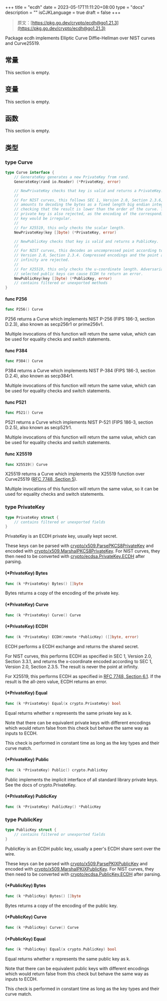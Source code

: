 +++
title = "ecdh"
date = 2023-05-17T11:11:20+08:00
type = "docs"
description = ""
isCJKLanguage = true
draft = false
+++
> 原文：[https://pkg.go.dev/crypto/ecdh@go1.21.3](https://pkg.go.dev/crypto/ecdh@go1.21.3)

Package ecdh implements Elliptic Curve Diffie-Hellman over NIST curves and Curve25519. 


## 常量 

This section is empty.

## 变量

This section is empty.

## 函数

This section is empty.

## 类型

### type Curve 

``` go
type Curve interface {
	// GenerateKey generates a new PrivateKey from rand.
	GenerateKey(rand io.Reader) (*PrivateKey, error)

	// NewPrivateKey checks that key is valid and returns a PrivateKey.
	//
	// For NIST curves, this follows SEC 1, Version 2.0, Section 2.3.6, which
	// amounts to decoding the bytes as a fixed length big endian integer and
	// checking that the result is lower than the order of the curve. The zero
	// private key is also rejected, as the encoding of the corresponding public
	// key would be irregular.
	//
	// For X25519, this only checks the scalar length.
	NewPrivateKey(key []byte) (*PrivateKey, error)

	// NewPublicKey checks that key is valid and returns a PublicKey.
	//
	// For NIST curves, this decodes an uncompressed point according to SEC 1,
	// Version 2.0, Section 2.3.4. Compressed encodings and the point at
	// infinity are rejected.
	//
	// For X25519, this only checks the u-coordinate length. Adversarially
	// selected public keys can cause ECDH to return an error.
	NewPublicKey(key []byte) (*PublicKey, error)
	// contains filtered or unexported methods
}
```

#### func P256 

``` go
func P256() Curve
```

P256 returns a Curve which implements NIST P-256 (FIPS 186-3, section D.2.3), also known as secp256r1 or prime256v1.

Multiple invocations of this function will return the same value, which can be used for equality checks and switch statements.

#### func P384 

``` go
func P384() Curve
```

P384 returns a Curve which implements NIST P-384 (FIPS 186-3, section D.2.4), also known as secp384r1.

Multiple invocations of this function will return the same value, which can be used for equality checks and switch statements.

#### func P521 

``` go
func P521() Curve
```

P521 returns a Curve which implements NIST P-521 (FIPS 186-3, section D.2.5), also known as secp521r1.

Multiple invocations of this function will return the same value, which can be used for equality checks and switch statements.

#### func X25519 

``` go
func X25519() Curve
```

X25519 returns a Curve which implements the X25519 function over Curve25519 ([RFC 7748, Section 5](https://rfc-editor.org/rfc/rfc7748.html#section-5)).

Multiple invocations of this function will return the same value, so it can be used for equality checks and switch statements.

### type PrivateKey 

``` go
type PrivateKey struct {
	// contains filtered or unexported fields
}
```

PrivateKey is an ECDH private key, usually kept secret.

These keys can be parsed with [crypto/x509.ParsePKCS8PrivateKey](https://pkg.go.dev/crypto/x509#ParsePKCS8PrivateKey) and encoded with [crypto/x509.MarshalPKCS8PrivateKey](https://pkg.go.dev/crypto/x509#MarshalPKCS8PrivateKey). For NIST curves, they then need to be converted with [crypto/ecdsa.PrivateKey.ECDH](https://pkg.go.dev/crypto/ecdsa#PrivateKey.ECDH) after parsing.

#### (*PrivateKey) Bytes 

``` go
func (k *PrivateKey) Bytes() []byte
```

Bytes returns a copy of the encoding of the private key.

#### (*PrivateKey) Curve 

``` go
func (k *PrivateKey) Curve() Curve
```

#### (*PrivateKey) ECDH 

``` go
func (k *PrivateKey) ECDH(remote *PublicKey) ([]byte, error)
```

ECDH performs a ECDH exchange and returns the shared secret.

For NIST curves, this performs ECDH as specified in SEC 1, Version 2.0, Section 3.3.1, and returns the x-coordinate encoded according to SEC 1, Version 2.0, Section 2.3.5. The result is never the point at infinity.

For X25519, this performs ECDH as specified in [RFC 7748, Section 6.1](https://rfc-editor.org/rfc/rfc7748.html#section-6.1). If the result is the all-zero value, ECDH returns an error.

#### (*PrivateKey) Equal 

``` go
func (k *PrivateKey) Equal(x crypto.PrivateKey) bool
```

Equal returns whether x represents the same private key as k.

Note that there can be equivalent private keys with different encodings which would return false from this check but behave the same way as inputs to ECDH.

This check is performed in constant time as long as the key types and their curve match.

#### (*PrivateKey) Public 

``` go
func (k *PrivateKey) Public() crypto.PublicKey
```

Public implements the implicit interface of all standard library private keys. See the docs of crypto.PrivateKey.

#### (*PrivateKey) PublicKey 

``` go
func (k *PrivateKey) PublicKey() *PublicKey
```

### type PublicKey 

``` go
type PublicKey struct {
	// contains filtered or unexported fields
}
```

PublicKey is an ECDH public key, usually a peer's ECDH share sent over the wire.

These keys can be parsed with [crypto/x509.ParsePKIXPublicKey](https://pkg.go.dev/crypto/x509#ParsePKIXPublicKey) and encoded with [crypto/x509.MarshalPKIXPublicKey](https://pkg.go.dev/crypto/x509#MarshalPKIXPublicKey). For NIST curves, they then need to be converted with [crypto/ecdsa.PublicKey.ECDH](https://pkg.go.dev/crypto/ecdsa#PublicKey.ECDH) after parsing.

#### (*PublicKey) Bytes 

``` go
func (k *PublicKey) Bytes() []byte
```

Bytes returns a copy of the encoding of the public key.

#### (*PublicKey) Curve 

``` go
func (k *PublicKey) Curve() Curve
```

#### (*PublicKey) Equal 

``` go
func (k *PublicKey) Equal(x crypto.PublicKey) bool
```

Equal returns whether x represents the same public key as k.

Note that there can be equivalent public keys with different encodings which would return false from this check but behave the same way as inputs to ECDH.

This check is performed in constant time as long as the key types and their curve match.